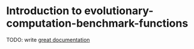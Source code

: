 # Introduction to evolutionary-computation-benchmark-functions

TODO: write [great documentation](http://jacobian.org/writing/what-to-write/)
